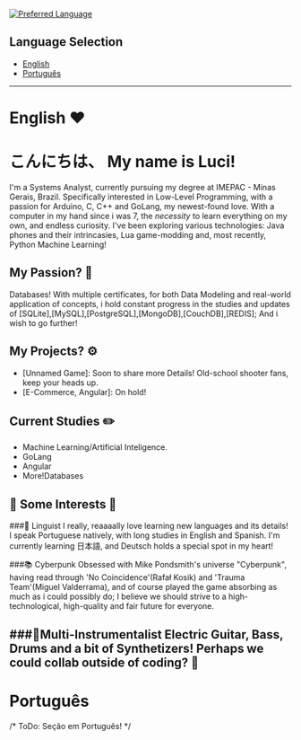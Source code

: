 [![Preferred Language](https://img.shields.io/badge/Language-English%20%7C%20Portugu%C3%AAs-blue)](#language-selection)
## Language Selection

- [English](#english)
- [Português](#português)

--------------------------------------------------------------------
# English ❤️
# こんにちは、 My name is Luci!

I'm a Systems Analyst, currently pursuing my degree at IMEPAC - Minas Gerais, Brazil.
Specifically interested in Low-Level Programming, with a passion for Arduino, C, C++ and GoLang, my newest-found love.
With a computer in my hand since i was 7, the *necessity* to learn everything on my own, and endless curiosity. I've been exploring various technologies: Java phones and their intrincasies, Lua game-modding and, most recently, Python Machine Learning!

## My Passion? 💞
Databases! With multiple certificates, for both Data Modeling and real-world application of concepts, i hold constant progress in the studies and updates of [SQLite],[MySQL],[PostgreSQL],[MongoDB],[CouchDB],[REDIS]; And i wish to go further!

## My Projects? ⚙️
- [Unnamed Game]: Soon to share more Details! Old-school shooter fans, keep your heads up.
- [E-Commerce, Angular]: On hold!

## Current Studies ✏️
- Machine Learning/Artificial Inteligence.
- GoLang
- Angular
- More!Databases

## 💙 Some Interests 💙

###💬 Linguist
I really, reaaaally love learning new languages and its details! I speak Portuguese natively, with long studies in English and Spanish. I'm currently learning 日本語, and Deutsch holds a special spot in my heart!

###📚 Cyberpunk
Obsessed with Mike Pondsmith's universe "Cyberpunk", having read through 'No Coincidence'(Rafał Kosik)  and 'Trauma Team'(Miguel Valderrama), and of course played the game absorbing as much as i could possibly do;
I believe we should strive to a high-technological, high-quality and fair future for everyone.

###🎸Multi-Instrumentalist
Electric Guitar, Bass, Drums and a bit of Synthetizers! Perhaps we could collab outside of coding? 💙
--------------------------------------------------------------------

# Português

/* ToDo: Seção em Português! */
